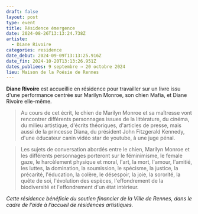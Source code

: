 ```yaml
---
draft: false
layout: post
type: event
title: Résidence émergence
date: 2024-08-26T13:13:24.738Z
artiste:
  - Diane Rivoire
categories: residence
date_debut: 2024-09-09T13:13:25.916Z
date_fin: 2024-10-20T13:13:26.951Z
dates_publiees: 9 septembre → 20 octobre 2024
lieu: Maison de la Poésie de Rennes
---
```

**Diane Rivoire** est accueillie en résidence pour travailler sur un livre issu d'une performance centrée sur Marilyn Monroe, son chien Mafia, et Diane Rivoire elle-même. 

> Au cours de cet écrit, le chien de Marilyn Monroe et sa maîtresse vont rencontrer différents personnages issues de la littérature, du cinéma, du milieu artistique, d'écrits théoriques, d'articles de presse, mais aussi de la princesse Diana, du président John Fitzgerald Kennedy, d'une éducateur canin vidéo star de youtube, à une juge pénal. 

> Les sujets de conversation abordés entre le chien, Marilyn Monroe et les différents personnages porteront sur le féminimisme, le female gaze, le harcèlement physique et moral, l'art, la mort, l'amour, l'amitié, les luttes, la domination, la soumission, le spécisme, la justice, la précarité, l'éducation, la colère, le désespoir, la joie, la sororité, la quête de soi, l'évolution des espèces, l'effondrement de la biodiversité et l'effondrement d'un état intérieur.

*Cette résidence bénéficie du soutien financier de la Ville de Rennes, dans le cadre de l’aide à l’accueil de résidences artistiques.*
